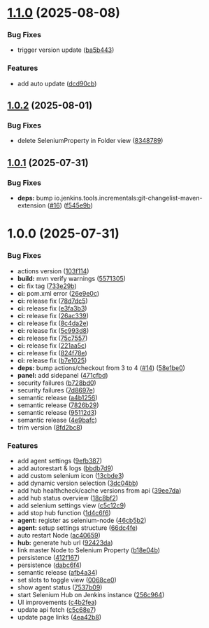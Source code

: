 # [1.1.0](https://github.com/itx-informationssysteme/Selenium-Plugin_Jenkins/compare/v1.0.2...v1.1.0) (2025-08-08)


### Bug Fixes

* trigger version update ([ba5b443](https://github.com/itx-informationssysteme/Selenium-Plugin_Jenkins/commit/ba5b443163ffb20bc1f58c72df182442e79390b7))


### Features

* add auto update ([dcd90cb](https://github.com/itx-informationssysteme/Selenium-Plugin_Jenkins/commit/dcd90cbd819ef34bdbbb0b9d480886229eda5697))

## [1.0.2](https://github.com/itx-informationssysteme/Selenium-Plugin_Jenkins/compare/v1.0.1...v1.0.2) (2025-08-01)


### Bug Fixes

* delete SeleniumProperty in Folder view ([8348789](https://github.com/itx-informationssysteme/Selenium-Plugin_Jenkins/commit/834878964c73d7bc8bdd80792649a29657000cdc))

## [1.0.1](https://github.com/itx-informationssysteme/Selenium-Plugin_Jenkins/compare/v1.0.0...v1.0.1) (2025-07-31)


### Bug Fixes

* **deps:** bump io.jenkins.tools.incrementals:git-changelist-maven-extension ([#16](https://github.com/itx-informationssysteme/Selenium-Plugin_Jenkins/issues/16)) ([f545e9b](https://github.com/itx-informationssysteme/Selenium-Plugin_Jenkins/commit/f545e9b62d292b3cfe73aec02173fcc2f1508085))

# 1.0.0 (2025-07-31)


### Bug Fixes

* actions version ([103f114](https://github.com/julianboehne/Selenium-Plugin_Jenkins/commit/103f1146513f319acc68e1b9ddeae98384c4cb75))
* **build:** mvn verify warnings ([5571305](https://github.com/julianboehne/Selenium-Plugin_Jenkins/commit/5571305fb42d366b18ee6d348e29ea63a464e788))
* **ci:** fix tag ([733e29b](https://github.com/julianboehne/Selenium-Plugin_Jenkins/commit/733e29bc3a7f8862669e6185681f13ecff0d06f0))
* **ci:** pom.xml error ([26e9e0c](https://github.com/julianboehne/Selenium-Plugin_Jenkins/commit/26e9e0c4cc7b42af7194f4f9a10d17e9d97a8aa0))
* **ci:** release fix ([78d7dc5](https://github.com/julianboehne/Selenium-Plugin_Jenkins/commit/78d7dc527598b6120ca8015848379d25453f542d))
* **ci:** release fix ([e3fa3b3](https://github.com/julianboehne/Selenium-Plugin_Jenkins/commit/e3fa3b3f0f4235bf5eaed535566c8582073caf8f))
* **ci:** release fix ([26ac339](https://github.com/julianboehne/Selenium-Plugin_Jenkins/commit/26ac33901c2666279a9d7ffeefa5d4bf60730a64))
* **ci:** release fix ([8c4da2e](https://github.com/julianboehne/Selenium-Plugin_Jenkins/commit/8c4da2e69d314d3f146494b0b373f997b1898641))
* **ci:** release fix ([5c993d8](https://github.com/julianboehne/Selenium-Plugin_Jenkins/commit/5c993d83213e8b835d80f0e22adca7438aa8ab6b))
* **ci:** release fix ([75c7557](https://github.com/julianboehne/Selenium-Plugin_Jenkins/commit/75c7557b6f8f1158cd414f2a9dbca946d4f947f3))
* **ci:** release fix ([221aa5c](https://github.com/julianboehne/Selenium-Plugin_Jenkins/commit/221aa5c097642fd0512a824b357028ef87302dd6))
* **ci:** release fix ([824f78e](https://github.com/julianboehne/Selenium-Plugin_Jenkins/commit/824f78e6c008d761434c8a5fc0cdf66980b79c08))
* **ci:** release fix ([b7e1025](https://github.com/julianboehne/Selenium-Plugin_Jenkins/commit/b7e1025f357394a4df65185461c55867116d54a0))
* **deps:** bump actions/checkout from 3 to 4 ([#14](https://github.com/julianboehne/Selenium-Plugin_Jenkins/issues/14)) ([58e1be0](https://github.com/julianboehne/Selenium-Plugin_Jenkins/commit/58e1be0002c447c7813328dbabe3e4bffed68c7f))
* **panel:** add sidepanel ([471cfbd](https://github.com/julianboehne/Selenium-Plugin_Jenkins/commit/471cfbd0bc0065ba04fde07c1ebb3516dfa5bb4d))
* security failures ([b728bd0](https://github.com/julianboehne/Selenium-Plugin_Jenkins/commit/b728bd0fe406dc4e65421bb763e8fa2065b0b600))
* security failures ([7d8697e](https://github.com/julianboehne/Selenium-Plugin_Jenkins/commit/7d8697eacfcac440a67c8b59bb9f4fb41cd21e27))
* semantic release ([a4b1256](https://github.com/julianboehne/Selenium-Plugin_Jenkins/commit/a4b125665344457e614de32de6d5db971228de36))
* semantic release ([7826b29](https://github.com/julianboehne/Selenium-Plugin_Jenkins/commit/7826b2918c31ee82077b063b29e28e98ff941440))
* semantic release ([95112d3](https://github.com/julianboehne/Selenium-Plugin_Jenkins/commit/95112d345f8042dd0a232864de0b61d088921c75))
* semantic release ([4e9bafc](https://github.com/julianboehne/Selenium-Plugin_Jenkins/commit/4e9bafc9eeffd08f20844eb66659fa4a83e9ee7e))
* trim version ([8fd2bc8](https://github.com/julianboehne/Selenium-Plugin_Jenkins/commit/8fd2bc8edeb7db66fbeb42ef9072517bf50efaba))


### Features

* add agent settings ([9efb387](https://github.com/julianboehne/Selenium-Plugin_Jenkins/commit/9efb387769e7f26064575fae719d50f08a382141))
* add autorestart & logs ([bbdb7d9](https://github.com/julianboehne/Selenium-Plugin_Jenkins/commit/bbdb7d996f8fc73a724809e8c8eb852e9e2a27d7))
* add custom selenium icon ([13cbde3](https://github.com/julianboehne/Selenium-Plugin_Jenkins/commit/13cbde37ccef09397445b6fb56879821583a235d))
* add dynamic version selection ([3dc04bb](https://github.com/julianboehne/Selenium-Plugin_Jenkins/commit/3dc04bbeb9d914c9f131c2655888ff52eb7032c2))
* add hub healthcheck/cache versions from api ([39ee7da](https://github.com/julianboehne/Selenium-Plugin_Jenkins/commit/39ee7dabc8543a622838aceb7ca8472c560e48b4))
* add hub status overview ([18c8bf2](https://github.com/julianboehne/Selenium-Plugin_Jenkins/commit/18c8bf29b296b91edb31dcbc4c2b7144f5a84915))
* add selenium settings view ([c5c12c9](https://github.com/julianboehne/Selenium-Plugin_Jenkins/commit/c5c12c9471fedf64b47ff952084a90cc4652022d))
* add stop hub function ([1d4c6f6](https://github.com/julianboehne/Selenium-Plugin_Jenkins/commit/1d4c6f616a1fbc0145ace60b0093ad16e3e5f9df))
* **agent:** register as selenium-node ([46cb5b2](https://github.com/julianboehne/Selenium-Plugin_Jenkins/commit/46cb5b225f6c4a29e227875d47fc27408435eedd))
* **agent:** setup settings structure ([66dc4fe](https://github.com/julianboehne/Selenium-Plugin_Jenkins/commit/66dc4fe4a0ea78db2e7d9c12b952f9329bb652c4))
* auto restart Node ([ac40659](https://github.com/julianboehne/Selenium-Plugin_Jenkins/commit/ac40659fec855ccc849e729f3292eb522b5b43d8))
* **hub:** generate hub url ([92423da](https://github.com/julianboehne/Selenium-Plugin_Jenkins/commit/92423da496c66fcc5934848586694907244d5781))
* link master Node to Selenium Property ([b18e04b](https://github.com/julianboehne/Selenium-Plugin_Jenkins/commit/b18e04b4b7c24968f658a3e558bd38f1619b6476))
* persistence ([412f167](https://github.com/julianboehne/Selenium-Plugin_Jenkins/commit/412f167e2b2a1d848f14da10f02abc9395276c9f))
* persistence ([dabc6f4](https://github.com/julianboehne/Selenium-Plugin_Jenkins/commit/dabc6f462f41217714463fb6140fb7ddf9c8c449))
* semantic release ([afb4a34](https://github.com/julianboehne/Selenium-Plugin_Jenkins/commit/afb4a346e5afc951fb1c71a80c820bd6cea48b16))
* set slots to toggle view ([0068ce0](https://github.com/julianboehne/Selenium-Plugin_Jenkins/commit/0068ce0aa41ad936fbaa714d8a22a6d584e01d9b))
* show agent status ([7537b09](https://github.com/julianboehne/Selenium-Plugin_Jenkins/commit/7537b0941f35b2cdd514b293fe9677b4421e9ca9))
* start Selenium Hub on Jenkins instance ([256c964](https://github.com/julianboehne/Selenium-Plugin_Jenkins/commit/256c964e9ecc557af6dc560d85bd72d599697d1a))
* UI improvements ([c4b2fea](https://github.com/julianboehne/Selenium-Plugin_Jenkins/commit/c4b2fea0ca08303007eee9a8686d6a87a737cda1))
* update api fetch ([c5c68e7](https://github.com/julianboehne/Selenium-Plugin_Jenkins/commit/c5c68e774cdc44d9864ded41d9d871e0948fdbd8))
* update page links ([4ea42b8](https://github.com/julianboehne/Selenium-Plugin_Jenkins/commit/4ea42b8d096b77d672e4889a6725779fed486706))
